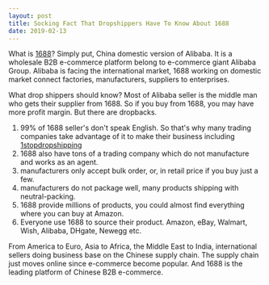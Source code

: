 ```yaml
---
layout: post
title: Socking Fact That Dropshippers Have To Know About 1688
date: 2019-02-13
---
```


What is [1688](https://www.1688.com/)? Simply put, China domestic version of Alibaba. It is a wholesale B2B e-commerce platform belong to e-commerce giant Alibaba Group. Alibaba is facing the international market, 1688 working on domestic market connect factories, manufacturers, suppliers to enterprises.  

What drop shippers should know? Most of Alibaba seller is the middle man who gets their supplier from 1688. So if you buy from 1688, you may have more profit margin. But there are dropbacks.  

1. 99% of 1688 seller's don't speak English. So that's why many trading companies take advantage of it to make their business including [1stopdropshipping](https://1stopdropshipping.com/)  
2. 1688 also have tons of a trading company which do not manufacture and works as an agent.
3. manufacturers only accept bulk order, or, in retail price if you buy just a few.
4. manufacturers do not package well, many products shipping with neutral-packing.
5. 1688 provide millions of products, you could almost find everything where you can buy at Amazon.  
6. Everyone use 1688 to source their product. Amazon, eBay, Walmart, Wish, Alibaba, DHgate, Newegg etc.  

From America to Euro, Asia to Africa, the Middle East to India, international sellers doing business base on the Chinese supply chain. The supply chain just moves online since e-commerce become popular. And 1688 is the leading platform of Chinese B2B e-commerce.  